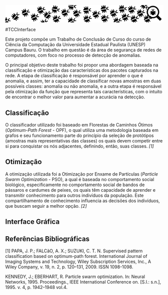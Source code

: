 <img src="WindowsFormsApplication1/Images/Bug-LineMaxSize.png" align="center" alt="Footnote"/>

#TCCInterface

Este projeto compõe um Trabalho de Conclusão de Curso do curso de Ciência da Computação da Universidade Estadual Paulista (UNESP) 
Campus Bauru. O trabalho em questão é da área de segurança de redes de computadores, com foco no processo de detecção de anomalias.

O principal objetivo deste trabalho foi propor uma abordagem baseada na classificação e otimização das características dos pacotes 
capturados na rede. A etapa de classificação é responsável por aprender o que é anomalia, e assim, ter a capacidade de classificar 
novas amostras em duas possíveis classes: anomalia ou não anomalia, e a outra etapa é responsável pela otimização da função que 
representa tais características, com o intuito de encontrar o melhor valor para aumentar a acurácia na detecção.

## Classificação
O classificador utilizado foi baseado em Florestas de Caminhos Ótimos (*Optimum-Path Forest* - OPF), o qual utiliza uma metodologia 
baseada em grafos e seu funcionamento parte do princípio da seleção de protótipos (amostras mais representativas das classes) os quais 
devem competir entre si para conquistar os nós adjacentes, definindo, então, suas classes. <cite>[1]</cite>

## Otimização

A otimização utilizada foi a Otimização por Enxame de Partículas (*Particle Swarm Optimization* - PSO), a qual é baseada no 
comportamento social biológico, especificamente no comportamento social de bandos de pássaros e cardumes de peixes, os quais têm 
capacidade de aprender e transmitir conhecimento para outros indivíduos da população. Este compartilhamento de conhecimento influencia 
as decisões dos indivíduos, que buscam seguir a melhor opção. <cite>[2]</cite>

## Interface Gráfica





## Referências Bibliográficas

[1] PAPA, J. P.; FALCãO, A. X.; SUZUKI, C. T. N. Supervised pattern classification based on optimum-path forest. International Journal 
of Imaging Systems and Technology, Wiley Subscription Services, Inc., A Wiley Company, v. 19, n. 2, p. 120–131, 2009. ISSN 1098-1098.

KENNEDY, J.; EBERHART, R. Particle swarm optimization. In: Neural Networks, 1995. Proceedings., IEEE International Conference on. 
[S.l.: s.n.], 1995. v. 4, p. 1942–1948 vol.4.
